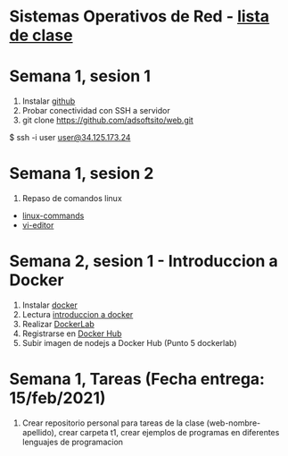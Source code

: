 # Sistemas Operativos de Red - [lista de clase](https://docs.google.com/spreadsheets/d/12kI_O_5hZyRuATpZbUM5oNdZasiaDAGh/edit?usp=sharing&ouid=112454259737266877874&rtpof=true&sd=true)

# Semana 1, sesion 1

1. Instalar [github](https://git-scm.com/downloads)
2. Probar conectividad con SSH a servidor
3. git clone https://github.com/adsoftsito/web.git

$  ssh -i user user@34.125.173.24

# Semana 1, sesion 2

1. Repaso de comandos linux
-	[linux-commands](https://github.com/adsoftsito/web/blob/main/w1/linuxcommands.pdf)
-	[vi-editor](https://github.com/adsoftsito/web/blob/main/w1/vi-editor.pdf)

# Semana 2, sesion 1 - Introduccion a Docker
1. Instalar [docker](https://docs.docker.com/engine/install/centos/)
2. Lectura [introduccion a docker](https://github.com/adsoftsito/web/blob/main/w1/docker_intro.pdf)
3. Realizar [DockerLab](https://github.com/adsoftsito/apis/blob/master/w2/dockerlab.pdf)
4. Registrarse en [Docker Hub](https://hub.docker.com/)
5. Subir imagen de nodejs a Docker Hub (Punto 5 dockerlab)

# Semana 1, Tareas (Fecha entrega: 15/feb/2021)
1. Crear repositorio personal para tareas de la clase (web-nombre-apellido), crear carpeta t1, crear ejemplos de programas en diferentes lenguajes de programacion

